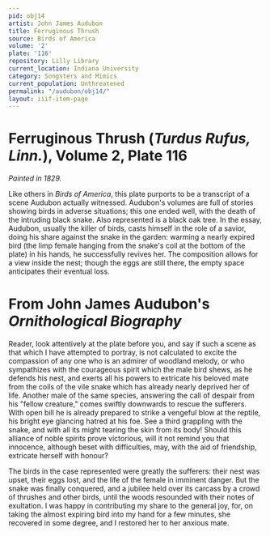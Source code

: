 ```yaml
---
pid: obj14
artist: John James Audubon
title: Ferruginous Thrush
source: Birds of America
volume: '2'
plate: '116'
repository: Lilly Library
current_location: Indiana University
category: Songsters and Mimics
current_population: Unthreatened
permalink: "/audubon/obj14/"
layout: iiif-item-page
---
```


# Ferruginous Thrush (_Turdus Rufus, Linn._), Volume 2, Plate 116

_Painted in 1829._

Like others in _Birds of America_, this plate purports to be a transcript of a scene Audubon actually witnessed. Audubon's volumes are full of stories showing birds in adverse situations; this one ended well, with the death of the intruding black snake. Also represented is a black oak tree. In the essay, Audubon, usually the killer of birds, casts himself in the role of a savior, doing his share against the snake in the garden: warming a nearly expired bird (the limp female hanging from the snake's coil at the bottom of the plate) in his hands, he successfully revives her. The composition allows for a view inside the nest; though the eggs are still there, the empty space anticipates their eventual loss.

# From John James Audubon's _Ornithological Biography_

Reader, look attentively at the plate before you, and say if such a scene as that which I have attempted to portray, is not calculated to excite the compassion of any one who is an admirer of woodland melody, or who sympathizes with the courageous spirit which the male bird shews, as he defends his nest, and exerts all his powers to extricate his beloved mate from the coils of the vile snake which has already nearly deprived her of life. Another male of the same species, answering the call of despair from his "fellow creature," comes swiftly downwards to rescue the sufferers. With open bill he is already prepared to strike a vengeful blow at the reptile, his bright eye glancing hatred at his foe. See a third grappling with the snake, and with all its might tearing the skin from its body! Should this alliance of noble spirits prove victorious, will it not remind you that innocence, although beset with difficulties, may, with the aid of friendship, extricate herself with honour?

The birds in the case represented were greatly the sufferers: their nest was upset, their eggs lost, and the life of the female in imminent danger. But the snake was finally conquered, and a jubilee held over its carcass by a crowd of thrushes and other birds, until the woods resounded with their notes of exultation. I was happy in contributing my share to the general joy, for, on taking the almost expiring bird into my hand for a few minutes, she recovered in some degree, and I restored her to her anxious mate.